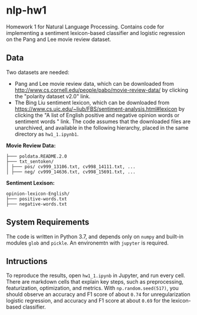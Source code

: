 # nlp-hw1
Homework 1 for Natural Language Processing. Contains code for implementing a sentiment lexicon-based classifier and logistic regression on the Pang and Lee movie review dataset.

## Data
Two datasets are needed:
- Pang and Lee movie review data, which can be downloaded from http://www.cs.cornell.edu/people/pabo/movie-review-data/ by clicking the "polarity dataset v2.0" link.
- The Bing Liu sentiment lexicon, which can be downloaded from https://www.cs.uic.edu/~liub/FBS/sentiment-analysis.html#lexicon by clicking the "A list of English positive and negative opinion words or sentiment words " link.
The code assumes that the downloaded files are unarchived, and available in the following hierarchy, placed in the same directory as `hw1_1.ipynb1`.

**Movie Review Data:**
```
├─── poldata.README.2.0
├─── txt_sentoken/
│ ├─── pos/ cv999_13106.txt, cv998_14111.txt, ...
│ ├─── neg/ cv999_14636.txt, cv998_15691.txt, ...
```

**Sentiment Lexison:**
```
opinion-lexicon-English/
├─── positive-words.txt
├─── negative-words.txt
```

## System Requirements

The code is written in Python 3.7, and depends only on `numpy` and built-in modules `glob` and `pickle`. An environemtn with `jupyter` is required.

## Intructions

To reproduce the results, open `hw1_1.ipynb` in Jupyter, and run every cell. There are markdown cells that explain key steps, such as preprocessing, featurization, optimization, and metrics. 
With `np.random.seed(517)`, you should observe an accuracy and F1 score of about `0.74` for unregularization logistic regression, and accuracy and F1 score at about `0.69` for the lexicon-based classifier.
